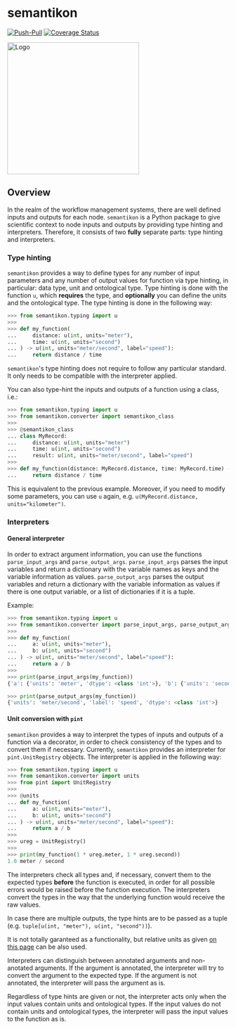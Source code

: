 # semantikon

[![Push-Pull](https://github.com/pyiron/semantikon/actions/workflows/push-pull.yml/badge.svg)](https://github.com/pyiron/semantikon/actions/workflows/push-pull.yml)
[![Coverage Status](https://coveralls.io/repos/github/pyiron/semantikon/badge.svg?branch=main)](https://coveralls.io/github/pyiron/semantikon?branch=main)

<img src="../images/logo.jpeg" alt="Logo" width="300"/>

## Overview

In the realm of the workflow management systems, there are well defined inputs and outputs for each node. `semantikon` is a Python package to give scientific context to node inputs and outputs by providing type hinting and interpreters. Therefore, it consists of two **fully** separate parts: type hinting and interpreters.

### **Type hinting**

`semantikon` provides a way to define types for any number of input parameters and any number of output values for function via type hinting, in particular: data type, unit and ontological type. Type hinting is done with the function `u`, which **requires** the type, and **optionally** you can define the units and the ontological type. The type hinting is done in the following way:

```python
>>> from semantikon.typing import u
>>> 
>>> def my_function(
...     distance: u(int, units="meter"),
...     time: u(int, units="second")
... ) -> u(int, units="meter/second", label="speed"):
...     return distance / time

```

`semantikon`'s type hinting does not require to follow any particular standard. It only needs to be compatible with the interpreter applied.

You can also type-hint the inputs and outputs of a function using a class, i.e.:


```python
>>> from semantikon.typing import u
>>> from semantikon.converter import semantikon_class
>>> 
>>> @semantikon_class
... class MyRecord:
...     distance: u(int, units="meter")
...     time: u(int, units="second")
...     result: u(int, units="meter/second", label="speed")
>>> 
>>> def my_function(distance: MyRecord.distance, time: MyRecord.time) -> MyRecord.result:
...     return distance / time

```

This is equivalent to the previous example. Moreover, if you need to modify some parameters, you can use `u` again, e.g. `u(MyRecord.distance, units="kilometer")`.

### **Interpreters**

#### General interpreter

In order to extract argument information, you can use the functions `parse_input_args` and `parse_output_args`. `parse_input_args` parses the input variables and return a dictionary with the variable names as keys and the variable information as values. `parse_output_args` parses the output variables and return a dictionary with the variable information as values if there is one output variable, or a list of dictionaries if it is a tuple.

Example:

```python
>>> from semantikon.typing import u
>>> from semantikon.converter import parse_input_args, parse_output_args
>>> 
>>> def my_function(
...     a: u(int, units="meter"),
...     b: u(int, units="second")
... ) -> u(int, units="meter/second", label="speed"):
...     return a / b
>>> 
>>> print(parse_input_args(my_function))
{'a': {'units': 'meter', 'dtype': <class 'int'>}, 'b': {'units': 'second', 'dtype': <class 'int'>}}

>>> print(parse_output_args(my_function))
{'units': 'meter/second', 'label': 'speed', 'dtype': <class 'int'>}

```

#### Unit conversion with `pint`

`semantikon` provides a way to interpret the types of inputs and outputs of a function via a decorator, in order to check consistency of the types and to convert them if necessary. Currently, `semantikon` provides an interpreter for `pint.UnitRegistry` objects. The interpreter is applied in the following way:

```python
>>> from semantikon.typing import u
>>> from semantikon.converter import units
>>> from pint import UnitRegistry
>>> 
>>> @units
... def my_function(
...     a: u(int, units="meter"),
...     b: u(int, units="second")
... ) -> u(int, units="meter/second", label="speed"):
...     return a / b
>>> 
>>> ureg = UnitRegistry()
>>> 
>>> print(my_function(1 * ureg.meter, 1 * ureg.second))
1.0 meter / second

```

The interpreters check all types and, if necessary, convert them to the expected types **before** the function is executed, in order for all possible errors would be raised before the function execution. The interpreters convert the types in the way that the underlying function would receive the raw values.

In case there are multiple outputs, the type hints are to be passed as a tuple (e.g. `tuple[u(int, "meter"), u(int, "second"))`).

It is not totally garanteed as a functionality, but relative units as given [on this page](https://pint.readthedocs.io/en/0.10.1/wrapping.html#specifying-relations-between-arguments) can be also used.

Interpreters can distinguish between annotated arguments and non-anotated arguments. If the argument is annotated, the interpreter will try to convert the argument to the expected type. If the argument is not annotated, the interpreter will pass the argument as is.

Regardless of type hints are given or not, the interpreter acts only when the input values contain units and ontological types. If the input values do not contain units and ontological types, the interpreter will pass the input values to the function as is.


